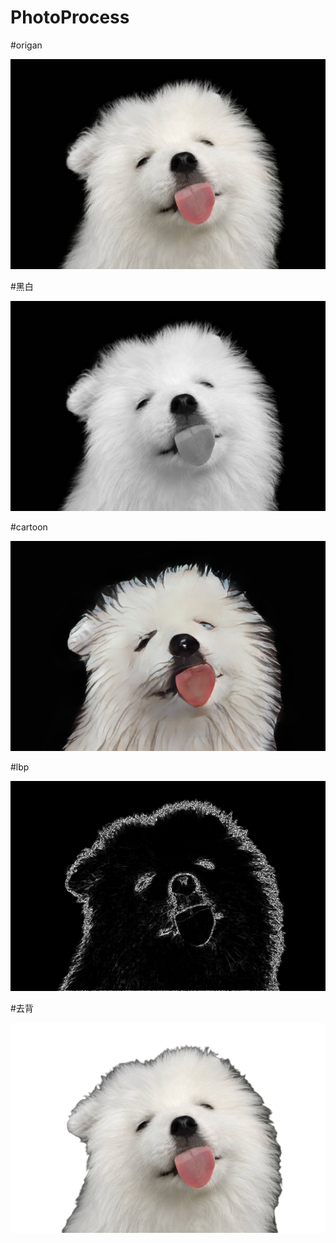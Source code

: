 # PhotoProcess
#origan

![img](https://github.com/leolee1204/PhotoProcess/blob/eac12daf9aa28715736ba820c0d09916a273baca/original/img_original.png)

#黑白

![img](https://github.com/leolee1204/PhotoProcess/blob/dc91bdd1bee0bc7e0fc8f24f040e6f7ddf480fab/gray/img_gary.png)

#cartoon

![img](https://github.com/leolee1204/PhotoProcess/blob/dc91bdd1bee0bc7e0fc8f24f040e6f7ddf480fab/cartoon/1.png)

#lbp

![img](https://github.com/leolee1204/PhotoProcess/blob/dc91bdd1bee0bc7e0fc8f24f040e6f7ddf480fab/lbp/LBP.png)

#去背

![img](https://github.com/leolee1204/PhotoProcess/blob/dc91bdd1bee0bc7e0fc8f24f040e6f7ddf480fab/removeBackground/removebackground.png)
